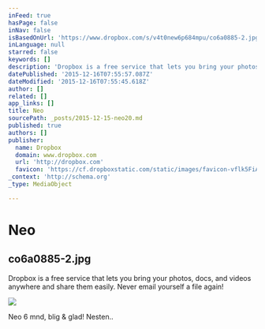 ```yaml
---
inFeed: true
hasPage: false
inNav: false
isBasedOnUrl: 'https://www.dropbox.com/s/v4t0new6p684mpu/co6a0885-2.jpg?dl=0'
inLanguage: null
starred: false
keywords: []
description: 'Dropbox is a free service that lets you bring your photos, docs, and videos anywhere and share them easily. Never email yourself a file again!'
datePublished: '2015-12-16T07:55:57.087Z'
dateModified: '2015-12-16T07:55:45.618Z'
author: []
related: []
app_links: []
title: Neo
sourcePath: _posts/2015-12-15-neo20.md
published: true
authors: []
publisher:
  name: Dropbox
  domain: www.dropbox.com
  url: 'http://dropbox.com'
  favicon: 'https://cf.dropboxstatic.com/static/images/favicon-vflk5FiAC.ico'
_context: 'http://schema.org'
_type: MediaObject

---
```

# Neo

<article style=""><h1>co6a0885-2.jpg</h1><p>Dropbox is a free service that lets you bring your photos, docs, and videos anywhere and share them easily. Never email yourself a file again!</p><img src="https://s3-us-west-2.amazonaws.com/the-grid-img/p/9119a9562125cc6ba8278d212601eb594403b252.jpg" /></article>

Neo 6 mnd, blig & glad! Nesten..